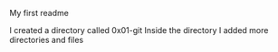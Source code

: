 My first readme

I created a directory called 0x01-git
Inside the directory I added more directories and files
